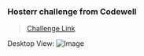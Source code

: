 ### Hosterr challenge from Codewell
>[Challenge Link](https://www.codewell.cc/challenges/hosterr-waitlist-page--60b3ea4c0cc72310b5a2494d)

Desktop View:
![Image](https://i.postimg.cc/fyJG2CZs/Landing-Page-Desktop-View.png)
